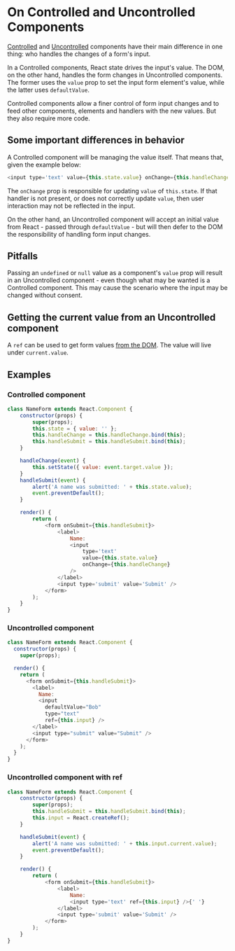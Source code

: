 # On Controlled and Uncontrolled Components

[Controlled](https://reactjs.org/docs/forms.html#controlled-components) and [Uncontrolled](https://reactjs.org/docs/uncontrolled-components.html) components have their main difference in one thing: who handles the changes of a form's input.

In a Controlled components, React state drives the input's value. The DOM, on the other hand, handles the form changes in Uncontrolled components. The former uses the `value` prop to set the input form element's value, while the latter uses `defaultValue`.

Controlled components allow a finer control of form input changes and to feed other components, elements and handlers with the new values. But they also require more code.

## Some important differences in behavior

A Controlled component will be managing the value itself. That means that, given the example below:

```javascript
<input type='text' value={this.state.value} onChange={this.handleChange} />
```

The `onChange` prop is responsible for updating `value` of `this.state`. If that handler is not present, or does not correctly update `value`, then user interaction may not be reflected in the input.

On the other hand, an Uncontrolled component will accept an initial value from React - passed through `defaultValue` - but will then defer to the DOM the responsibility of handling form input changes.

## Pitfalls

Passing an `undefined` or `null` value as a component's `value` prop will result in an Uncontrolled component - even though what may be wanted is a Controlled component. This may cause the scenario where the input may be changed without consent.

## Getting the current value from an Uncontrolled component

A `ref` can be used to get form values [from the DOM](https://reactjs.org/docs/refs-and-the-dom.html). The value will live under `current.value`.

## Examples

### Controlled component

```javascript
class NameForm extends React.Component {
	constructor(props) {
		super(props);
		this.state = { value: '' };
		this.handleChange = this.handleChange.bind(this);
		this.handleSubmit = this.handleSubmit.bind(this);
	}

	handleChange(event) {
		this.setState({ value: event.target.value });
	}
	handleSubmit(event) {
		alert('A name was submitted: ' + this.state.value);
		event.preventDefault();
	}

	render() {
		return (
			<form onSubmit={this.handleSubmit}>
				<label>
					Name:
					<input
						type='text'
						value={this.state.value}
						onChange={this.handleChange}
					/>
				</label>
				<input type='submit' value='Submit' />
			</form>
		);
	}
}
```

### Uncontrolled component

```javascript
class NameForm extends React.Component {
  constructor(props) {
    super(props);

  render() {
    return (
      <form onSubmit={this.handleSubmit}>
        <label>
          Name:
          <input
            defaultValue="Bob"
            type="text"
            ref={this.input} />
        </label>
        <input type="submit" value="Submit" />
      </form>
    );
  }
}
```

### Uncontrolled component with ref

```javascript
class NameForm extends React.Component {
	constructor(props) {
		super(props);
		this.handleSubmit = this.handleSubmit.bind(this);
		this.input = React.createRef();
	}

	handleSubmit(event) {
		alert('A name was submitted: ' + this.input.current.value);
		event.preventDefault();
	}

	render() {
		return (
			<form onSubmit={this.handleSubmit}>
				<label>
					Name:
					<input type='text' ref={this.input} />{' '}
				</label>
				<input type='submit' value='Submit' />
			</form>
		);
	}
}
```
